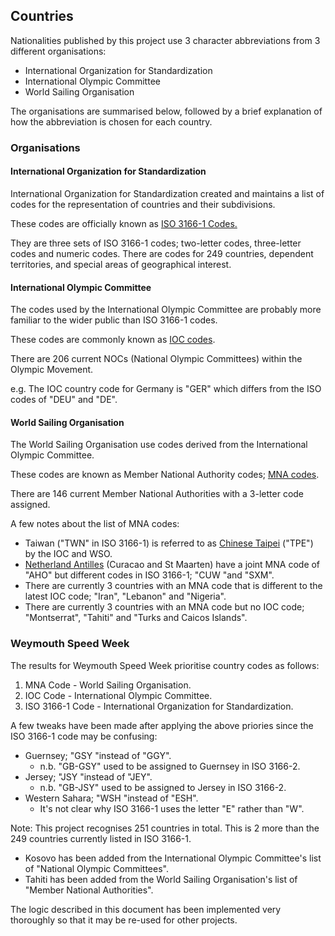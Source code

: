 ## Countries

Nationalities published by this project use 3 character abbreviations from 3 different organisations:

- International Organization for Standardization
- International Olympic Committee
- World Sailing Organisation

The organisations are summarised below, followed by a brief explanation of how the abbreviation is chosen for each country.



### Organisations


#### International Organization for Standardization

International Organization for Standardization created and maintains a list of codes for the representation of countries and their subdivisions.

These codes are officially known as [ISO 3166-1 Codes.](https://en.wikipedia.org/wiki/List_of_ISO_3166_country_codes)

They are three sets of ISO 3166-1 codes; two-letter codes, three-letter codes and numeric codes. There are codes for 249 countries, dependent territories, and special areas of geographical interest.



#### International Olympic Committee

The codes used by the International Olympic Committee are probably more familiar to the wider public than ISO 3166-1 codes.

These codes are commonly known as [IOC codes](https://en.wikipedia.org/wiki/List_of_IOC_country_codes).

There are 206 current NOCs (National Olympic Committees) within the Olympic Movement.

e.g. The IOC country code for Germany is "GER" which differs from the ISO codes of "DEU" and "DE".



#### World Sailing Organisation

The World Sailing Organisation use codes derived from the International Olympic Committee.

These codes are known as Member National Authority codes; [MNA codes](https://www.sailing.org/raceofficials/eventorganizers/mna_codes.php).

There are 146 current Member National Authorities with a 3-letter code assigned.

A few notes about the list of MNA codes:

- Taiwan ("TWN" in ISO 3166-1) is referred to as [Chinese Taipei](https://en.wikipedia.org/wiki/Chinese_Taipei) ("TPE") by the IOC and WSO.
- [Netherland Antilles](https://en.wikipedia.org/wiki/Netherlands_Antilles) (Curacao and St Maarten) have a joint MNA code of "AHO" but different codes in ISO 3166-1; "CUW "and "SXM".
- There are currently 3 countries with an MNA code that is different to the latest IOC code; "Iran", "Lebanon" and "Nigeria".
- There are currently 3 countries with an MNA code but no IOC code; "Montserrat", "Tahiti" and "Turks and Caicos Islands".



### Weymouth Speed Week

The results for Weymouth Speed Week prioritise country codes as follows:

1. MNA Code - World Sailing Organisation.
2. IOC Code - International Olympic Committee.
3. ISO 3166-1 Code - International Organization for Standardization.



A few tweaks have been made after applying the above priories since the ISO 3166-1 code may be confusing:

- Guernsey; "GSY "instead of "GGY".
  - n.b. "GB-GSY" used to be assigned to Guernsey in ISO 3166-2.
- Jersey; "JSY "instead of  "JEY".
  - n.b. "GB-JSY" used to be assigned to Jersey in ISO 3166-2.
- Western Sahara; "WSH "instead of "ESH".
  - It's not clear why ISO 3166-1 uses the letter "E" rather than "W".



Note: This project recognises 251 countries in total. This is 2 more than the 249 countries currently listed in ISO 3166-1.

- Kosovo has been added from the International Olympic Committee's list of "National Olympic Committees".
- Tahiti has been added from the World Sailing Organisation's list of "Member National Authorities".



The logic described in this document has been implemented very thoroughly so that it may be re-used for other projects.